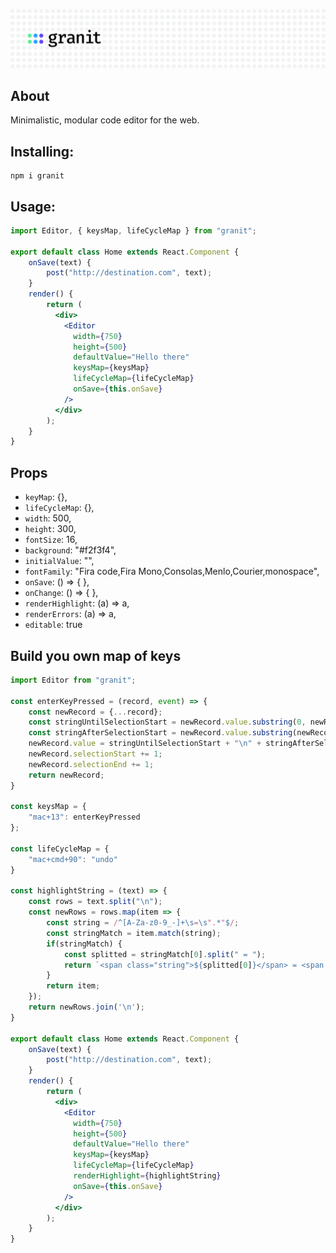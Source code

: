 ![Bg](static/granit-bg.svg)

## About
Minimalistic, modular code editor for the web.

## Installing:
```
npm i granit
```

## Usage:
```jsx
import Editor, { keysMap, lifeCycleMap } from "granit";

export default class Home extends React.Component {
    onSave(text) {
        post("http://destination.com", text);
    }
    render() {
        return (
          <div>
            <Editor
              width={750}
              height={500}
              defaultValue="Hello there"
              keysMap={keysMap}
              lifeCycleMap={lifeCycleMap}
              onSave={this.onSave}
            />
          </div>
        );
    }
}
```

## Props
  
* `keyMap`: {},
* `lifeCycleMap`: {},
* `width`: 500,
* `height`: 300,
* `fontSize`: 16,
* `background`: "#f2f3f4",
* `initialValue`: "",
* `fontFamily`: "Fira code,Fira Mono,Consolas,Menlo,Courier,monospace",
* `onSave`: () => { },
* `onChange`: () => { },
* `renderHighlight`: (a) => a,
* `renderErrors`: (a) => a,
* `editable`: true 

## Build you own map of keys
```jsx
import Editor from "granit";

const enterKeyPressed = (record, event) => {
    const newRecord = {...record};
    const stringUntilSelectionStart = newRecord.value.substring(0, newRecord.selectionStart);
    const stringAfterSelectionStart = newRecord.value.substring(newRecord.selectionStart, newRecord.value.length);
    newRecord.value = stringUntilSelectionStart + "\n" + stringAfterSelectionStart;
    newRecord.selectionStart += 1;
    newRecord.selectionEnd += 1;
    return newRecord;
}

const keysMap = {
    "mac+13": enterKeyPressed
};

const lifeCycleMap = {
    "mac+cmd+90": "undo"
}

const highlightString = (text) => {
    const rows = text.split("\n");
    const newRows = rows.map(item => {
        const string = /^[A-Za-z0-9_-]+\s=\s".*"$/;
        const stringMatch = item.match(string);
        if(stringMatch) {
            const splitted = stringMatch[0].split(" = ");
            return `<span class="string">${splitted[0]}</span> = <span class="string">${splitted[1]}</span>`;
        }
        return item;
    });
    return newRows.join('\n');
}

export default class Home extends React.Component {
    onSave(text) {
        post("http://destination.com", text);
    }
    render() {
        return (
          <div>
            <Editor
              width={750}
              height={500}
              defaultValue="Hello there"
              keysMap={keysMap}
              lifeCycleMap={lifeCycleMap}
              renderHighlight={highlightString}
              onSave={this.onSave}
            />
          </div>
        );
    }
}
```
